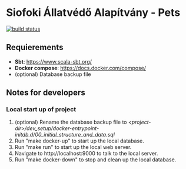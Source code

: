# Siofoki Állatvédő Alapítvány - Pets
[![build status](https://api.travis-ci.com/mpetruska/siofoki-allatmenhely-pets.svg?branch=main)](https://travis-ci.com/github/mpetruska/siofoki-allatmenhely-pets)

## Requierements

- **Sbt**: https://www.scala-sbt.org/
- **Docker compose**: https://docs.docker.com/compose/
- (optional) Database backup file

## Notes for developers

### Local start up of project

1. (optional) Rename the database backup file to _&lt;project-dir&gt;/dev_setup/docker-entrypoint-initdb.d/00_initial_structure_and_data.sql_
2. Run "make docker-up" to start up the local database.
3. Run "make run" to start up the local web server.
4. Navigate to http://localhost:9000 to talk to the local server.
5. Run "make docker-down" to stop and clean up the local database.
